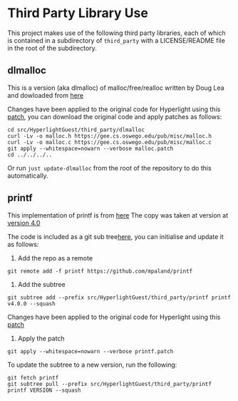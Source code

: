 # Third Party Library Use

This project makes use of the following third party libraries, each of which is contained in a subdirectory of `third_party` with a LICENSE/README file in the root of the subdirectory.

## dlmalloc

This is a version (aka dlmalloc) of malloc/free/realloc written by
Doug Lea and dowloaded from [here](https://gee.cs.oswego.edu/pub/misc/malloc.c)

Changes have been applied to the original code for Hyperlight using this [patch](./dlmalloc/malloc.patch), you can download the original code and apply patches as follows:

```console
cd src/HyperlightGuest/third_party/dlmalloc
curl -Lv -o malloc.h https://gee.cs.oswego.edu/pub/misc/malloc.h
curl -Lv -o malloc.c https://gee.cs.oswego.edu/pub/misc/malloc.c
git apply --whitespace=nowarn --verbose malloc.patch
cd ../../../..
```
Or run `just update-dlmalloc` from the root of the repository to do this automatically.

## printf

This implementation of printf is from [here](https://github.com/mpaland/printf.git)
The copy was taken at version at [version 4.0](https://github.com/mpaland/printf/releases/tag/v4.0.0)

The code is included as a git sub tree[here](./printf/), you can initialise and update it as follows:

1. Add the repo as a remote

```console
git remote add -f printf https://github.com/mpaland/printf
```

1. Add the subtree

```console
git subtree add --prefix src/HyperlightGuest/third_party/printf printf v4.0.0 --squash
```

Changes have been applied to the original code for Hyperlight using this [patch](./printf/printf.patch)

1. Apply the patch

```console
git apply --whitespace=nowarn --verbose printf.patch
```

To update the subtree to a new version, run the following:

```console
git fetch printf
git subtree pull --prefix src/HyperlightGuest/third_party/printf printf VERSION --squash
```
